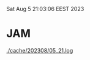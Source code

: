 Sat Aug  5 21:03:06 EEST 2023
# JAM
<a href='./cache/202308/05_21.log'>./cache/202308/05_21.log</a>
